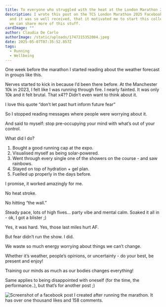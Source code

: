 ```yaml
---
title: To everyone who struggled with the heat at the London Marathon 2025
description: I wrote this post on the TCS London Marathon 2025 Facebook group,
  and it was so well received, that it motivated me to start this collective so
  we can share more of this stuff.
cardImage: ""
author: Claudia De Carlo
authorImage: /static/uploads/1747215352004.jpeg
date: 2025-05-07T07:35:52.857Z
tags:
  - Running
  - Wellbeing
---
```

One week before the marathon I started reading about the weather forecast in groups like this.

Nerves started to kick in because I’d been there before. At the Manchester 10k in 2023, I felt like I was running through fire. I nearly fainted. It was only 10k and it felt brutal. That x4?? Didn’t even want to think about it.

I love this quote “don’t let past hurt inform future fear”

So I stopped reading messages where people were worrying about it.

And said to myself: stop pre-occupying your mind with what’s out of your control.

What did I do?

1. Bought a good running cap at the expo.
2. Visualised myself as being solar-powered.
3. Went through every single one of the showers on the course - and saw rainbows.
4. Stayed on top of hydration + gel plan.
5. Fuelled up properly in the days before.

I promise, it worked amazingly for me.

No heat stroke.

No hitting “the wall.”

Steady pace, lots of high fives… party vibe and mental calm. Soaked it all in - ok, I got a blister ;)

Yes, it was hard. Yes, those last miles hurt AF.

But fear didn’t run the show. I did.

We waste so much energy worrying about things we can’t change.

Whether it’s weather, people’s opinions, or uncertainty - do your best, be present and enjoy!

Training our minds as much as our bodies changes everything!

Same applies to being disappointed with oneself (for the time, the performance..), but that’s for another post ;)

![Screenshot of a facebook post I created after running the marathon. It has over one thousand likes and 158 comments.](/static/uploads/915ee597-fb43-469f-8b9e-9cb3499754d3_1247x1374.webp)